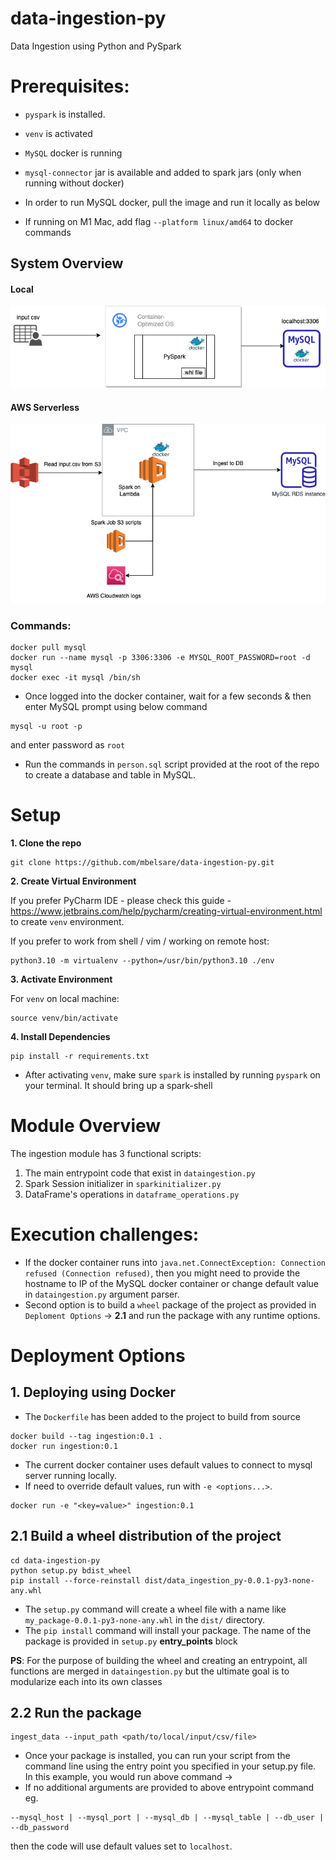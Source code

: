 # data-ingestion-py
Data Ingestion using Python and PySpark

Prerequisites:
====
* `pyspark` is installed. 
* `venv` is activated
* `MySQL` docker is running
* `mysql-connector` jar is available and added to spark jars (only when running without docker)

* In order to run MySQL docker, pull the image and run it locally as below
* If running on M1 Mac, add flag `--platform linux/amd64` to docker commands

System Overview
---------------
#### Local
![Local Ingestion pipeline overview](images/ingestion_pipeline_local.png)

#### AWS Serverless
![AWS Pipeline overview](images/awspipeline.png)

### Commands:
```
docker pull mysql
docker run --name mysql -p 3306:3306 -e MYSQL_ROOT_PASSWORD=root -d mysql
docker exec -it mysql /bin/sh
```
* Once logged into the docker container, wait for a few seconds & then enter MySQL prompt using below command
```
mysql -u root -p
```
and enter password as `root`

* Run the commands in `person.sql` script provided at the root of the repo to create a database and table in MySQL.

Setup
=====
**1. Clone the repo**

    git clone https://github.com/mbelsare/data-ingestion-py.git

**2. Create Virtual Environment**

If you prefer PyCharm IDE - please check this guide - https://www.jetbrains.com/help/pycharm/creating-virtual-environment.html to create `venv` environment.

If you prefer to work from shell / vim / working on remote host:

    python3.10 -m virtualenv --python=/usr/bin/python3.10 ./env

**3. Activate Environment**

 For `venv` on local machine:

    source venv/bin/activate

**4. Install Dependencies**

    pip install -r requirements.txt

* After activating `venv`, make sure `spark` is installed by running `pyspark` on your terminal. It should bring up a spark-shell

Module Overview
====
The ingestion module has 3 functional scripts:
1. The main entrypoint code that exist in `dataingestion.py`
2. Spark Session initializer in `sparkinitializer.py`
3. DataFrame's operations in `dataframe_operations.py`

Execution challenges:
====
* If the docker container runs into `java.net.ConnectException: Connection refused (Connection refused)`, then you might need to provide the hostname to IP of the MySQL docker container or change default value in `dataingestion.py` argument parser.
* Second option is to build a `wheel` package of the project as provided in `Deploment Options` -> **2.1** and run the package with any runtime options.

Deployment Options
====

## 1. Deploying using Docker
* The `Dockerfile` has been added to the project to build from source
```
docker build --tag ingestion:0.1 .
docker run ingestion:0.1
```
* The current docker container uses default values to connect to mysql server running locally. 
* If need to override default values, run with `-e <options...>`.
```
docker run -e "<key=value>" ingestion:0.1
```

## 2.1 Build a wheel distribution of the project

    cd data-ingestion-py
    python setup.py bdist_wheel
    pip install --force-reinstall dist/data_ingestion_py-0.0.1-py3-none-any.whl

* The `setup.py` command will create a wheel file with a name like `my_package-0.0.1-py3-none-any.whl` in the `dist/` directory.
* The `pip install` command will install your package. The name of the package is provided in `setup.py` **entry_points** block

**PS**: For the purpose of building the wheel and creating an entrypoint, all functions are merged in `dataingestion.py` but the ultimate goal is to modularize each into its own classes

## 2.2 Run the package

    ingest_data --input_path <path/to/local/input/csv/file>

* Once your package is installed, you can run your script from the command line using the entry point you specified in your setup.py file. In this example, you would run above command ->
* If no additional arguments are provided to above entrypoint command eg. 
```
--mysql_host | --mysql_port | --mysql_db | --mysql_table | --db_user | --db_password
```
then the code will use default values set to `localhost`.
